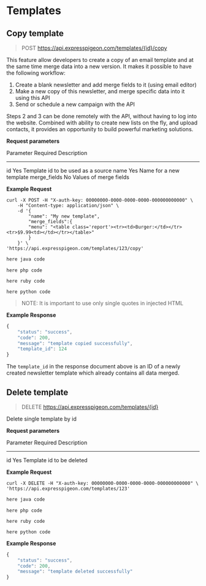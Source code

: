 # Templates

## Copy template

> POST https://api.expresspigeon.com/templates/{id}/copy

This feature allow developers to create a copy of an email template and at the same time merge data into a new version. It makes it possible to have the following workflow:

1. Create a blank newsletter and add merge fields to it (using email editor)
2. Make a new copy of this newsletter, and merge specific data into it using this API
3. Send or schedule a new campaign with the API

Steps 2 and 3 can be done remotely with the API, without having to log into the website. Combined with ability to create new lists on the fly, and upload contacts, it provides an opportunity to build powerful marketing solutions.

**Request parameters**

Parameter          Required               Description
-------------      --------------------   --------------------------------
id                 Yes                    Template id to be used as a source
name               Yes                    Name for a new template
merge_fields       No                     Values of merge fields

**Example Request**

<div class="tab-content">

<div role="tabpanel" data-language="curl" class="tab-pane active">

~~~~ {.prettyprint .numberLines}
curl -X POST -H "X-auth-key: 00000000-0000-0000-0000-000000000000" \
    -H "Content-type: application/json" \
    -d '{
        "name": "My new template",
        "merge_fields":{
        "menu": "<table class='report'><tr><td>Burger:</td></tr><tr>$9.99<td></td></tr></table>"
        }
    }' \
'https://api.expresspigeon.com/templates/123/copy'       
~~~~

</div>

<div role="tabpanel" data-language="java" class="tab-pane">

~~~~ {.java .numberLines}
here java code
~~~~

</div>

<div role="tabpanel" data-language="php" class="tab-pane">

~~~~ {.php .numberLines}
here php code
~~~~

</div>

<div role="tabpanel" data-language="ruby" class="tab-pane">

~~~~ {.ruby .numberLines}
here ruby code
~~~~

</div>

<div role="tabpanel" data-language="python" class="tab-pane">

~~~~ {.python .numberLines}
here python code
~~~~

</div>

</div>

> NOTE: It is important to use only single quotes in injected HTML

**Example Response**

~~~~ {.js .numberLines}
{
    "status": "success",
    "code": 200,
    "message": "template copied successfully",
    "template_id": 124
}           
~~~~

The `template_id` in the response document above is an ID of a newly created newsletter template which already contains all data merged.


## Delete template

> DELETE https://api.expresspigeon.com/templates/{id}

Delete single template by id

**Request parameters**

Parameter          Required               Description
-------------      --------------------   --------------------------------
id                 Yes                    Template id to be deleted

**Example Request**

<div class="tab-content">

<div role="tabpanel" data-language="curl" class="tab-pane active">

~~~~ {.prettyprint .numberLines}
curl -X DELETE -H "X-auth-key: 00000000-0000-0000-0000-000000000000" \
'https://api.expresspigeon.com/templates/123'       
~~~~

</div>

<div role="tabpanel" data-language="java" class="tab-pane">

~~~~ {.java .numberLines}
here java code
~~~~

</div>

<div role="tabpanel" data-language="php" class="tab-pane">

~~~~ {.php .numberLines}
here php code
~~~~

</div>

<div role="tabpanel" data-language="ruby" class="tab-pane">

~~~~ {.ruby .numberLines}
here ruby code
~~~~

</div>

<div role="tabpanel" data-language="python" class="tab-pane">

~~~~ {.python .numberLines}
here python code
~~~~

</div>

</div>

**Example Response**

~~~~ {.js .numberLines}
{
    "status": "success",
    "code": 200,
    "message": "template deleted successfully"
}           
~~~~

